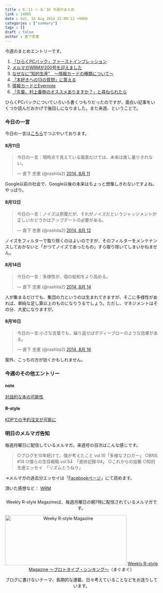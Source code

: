 ```yaml
---
title : 8／11 〜 8／16 今週のまとめ
link : 14065
date : Sat, 16 Aug 2014 22:00:12 +0000
categories : ["summary"]
tags : []
draft : false
author : 倉下忠憲
---
```


今週のまとめエントリーです。
 
<ol><li><a href="https://rashita.net/blog/?p=14020" target="_blank">「ひらくPCバック」ファーストインプレッション</a></li>
<li><a href="https://rashita.net/blog/?p=14030" target="_blank">メルマガWRMが200号を迎えました</a></li>
<li><a href="https://rashita.net/blog/?p=14034" target="_blank">なぜなに”知的生産”　〜情報カードの種類について〜</a></li>
<li><a href="https://rashita.net/blog/?p=14045" target="_blank">「本好きへの13の質問」に答える</a></li>
<li><a href="https://rashita.net/blog/?p=14054" target="_blank">情報カードとEvernote</a></li>
<li><a href="https://rashita.net/blog/?p=14060" target="_blank">「先輩、村上春樹のオススメありますか？」と尋ねられたら</a></li></ol>

ひらくPCバックについていろいろ書くつもりだったのですが、面白い記事をいくつか読んだおかげで後回しになりました。また来週、ということで。

<h3>今日の一言</h3>
今日の一言は<a href="http://twitter.com/rashita2 ">こちら</a>でつぶやいております。

<h4>8月11日</h4>

<blockquote class="twitter-tweet" lang="ja"><p>今日の一言：現時点で見えている風景だけでは、未来は推し量りきれない。</p>&mdash; 倉下 忠憲 (@rashita2) <a href="https://twitter.com/rashita2/statuses/498786147267407872">2014, 8月 11</a></blockquote>
<script async src="//platform.twitter.com/widgets.js" charset="utf-8"></script>

Google以前の社会で、Google以後の未来はちょっと想像しきれないですよね。やっぱり。

<h4>8月12日</h4>

<blockquote class="twitter-tweet" lang="ja"><p>今日の一言：ノイズは邪魔だが、それがノイズだというジャッジメントが正しいかどうかはアップデートの必要がある。</p>&mdash; 倉下 忠憲 (@rashita2) <a href="https://twitter.com/rashita2/statuses/499112445185503233">2014, 8月 12</a></blockquote>
<script async src="//platform.twitter.com/widgets.js" charset="utf-8"></script>

ノイズをフィルターで取り除くのはよいのですが、そのフィルターをメンテナンスしておかないと「かつてノイズであったもの」すら取り除いてしまいかねません。

<h4>8月14日</h4>

<blockquote class="twitter-tweet" lang="ja"><p>今日の一言：多様性が、個の総和をより高める。</p>&mdash; 倉下 忠憲 (@rashita2) <a href="https://twitter.com/rashita2/statuses/499901650056671233">2014, 8月 14</a></blockquote>
<script async src="//platform.twitter.com/widgets.js" charset="utf-8"></script>

人が集まるだけでも、集団の力というのは生まれてきますが、そこに多様性があれば、単純な足し算以上のものになりうるでしょう。ただし、マネジメントはその分、大変になりますが。

<h4>8月16日</h4>

<blockquote class="twitter-tweet" lang="ja"><p>今日の一言:小さな言葉でも、繰り返せばボディーブローのような効果がある。</p>&mdash; 倉下 忠憲 (@rashita2) <a href="https://twitter.com/rashita2/statuses/500521866415452160">2014, 8月 16</a></blockquote>
<script async src="//platform.twitter.com/widgets.js" charset="utf-8"></script>

案外、こっちの方が効くかもしれません。

<h3>今週のその他エントリー</h3>

<H4>note</H4>

<a href="https://note.mu/rashita/n/n7c33b99d70e0" target="_blank">対話的な本の可能性</a>

<H4>Я-style</H4>

<a href="http://rashita.net/blog2/?p=633" target="_blank">KDPでの予約注文が可能に</a>

<h3>明日のメルマガ告知</h3>
毎週月曜日に配信しているメルマガ。来週号の目次はこんな感じです。
<blockquote>
○ブログを10年続けて、僕が考えたこと vol.10「多様なブロガー」
○BNS #14
○僕らの生存戦略 vol.54　「進捗記録:04」
○これからの拙著
○知的生産エッセイ　「リズムとうねり」
</blockquote>
→メルマガの過去分エッセイは「<a href="http://www.facebook.com/home.php#!/rashitaportal">Facebookページ</a>」にて読めます。

頂いた感想など：
<a class="twitter-timeline"  href="https://twitter.com/rashita2/timelines/427262290753097729"  data-widget-id="427265271171010561">WRM</a>
    <script>!function(d,s,id){var js,fjs=d.getElementsByTagName(s)[0],p=/^http:/.test(d.location)?'http':'https';if(!d.getElementById(id)){js=d.createElement(s);js.id=id;js.src=p+"://platform.twitter.com/widgets.js";fjs.parentNode.insertBefore(js,fjs);}}(document,"script","twitter-wjs");</script>


<div style="text-align:center;margin-top:25px;">
Weekly R-style Magazineは、毎週月曜日の朝7時に配信されているメルマガです。

<a href="http://www.mag2.com/m/0001185133.html" target="_blank"><img src="https://rashita.net/blog/wp-content/uploads/2010/09/mmbanner.jpg" alt="Weeky R-style Magazine" width="400" height="165" class="alignnone size-full wp-image-12201" /></a>
<a href="http://www.mag2.com/m/0001185133.html" target="_blank">Weekly R-style Magazine ～プロトタイプ・シンキング～</a>（まぐまぐ）

ブログに書けないテーマ、長期的な連載、日々考えていることなどをお送りしています。
</div> 